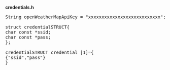<b>credentials.h</b>
<br />

<pre>
String openWeatherMapApiKey = "xxxxxxxxxxxxxxxxxxxxxxxxxxx";

struct credentialSTRUCT{
char const *ssid;
char const *pass;
};

credentialSTRUCT credential [1]={
{"ssid","pass"}
}
</pre>
